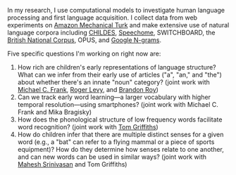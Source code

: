 In my research, I use computational models to investigate human language processing and first language acquisition. I collect data from web experiments on [Amazon Mechanical Turk](https://www.mturk.com/mturk/welcome) and make extensive use of natural language corpora including [CHILDES](http://childes.psy.cmu.edu/), [Speechome](http://www.media.mit.edu/cogmac/projects/hsp.html), SWITCHBOARD, the [British National Corpus](http://www.natcorp.ox.ac.uk/), OPUS, and [Google N-grams](http://storage.googleapis.com/books/ngrams/books/datasetsv2.html).

Five specific questions I'm working on right now are:

1. How rich are children's early representations of language structure? What can we infer from their early use of articles ("a", "an," and "the") about whether there's an innate "noun" category? (joint work with [Michael C. Frank](http://web.stanford.edu/~mcfrank/), [Roger Levy](http://cpl.ucsd.edu/), and [Brandon Roy](http://alumni.media.mit.edu/~bcroy/))
2. Can we track early word learning—a larger vocabulary with higher temporal resolution—using smartphones? (joint work with Michael C. Frank and Mika Bragisky) 
3. How does the phonological structure of low frequency words facilitate word recognition? (joint work with [Tom Griffiths](http://cocosci.berkeley.edu/tom/index.html))
4. How do children infer that there are multiple distinct senses for a given word (e.g., a "bat" can refer to a flying mammal or a piece of sports equipment)? How do they determine how senses relate to one another, and can new words can be used in similar ways? (joint work with [Mahesh Srinivasan](http://psychology.berkeley.edu/people/mahesh-srinivasan) and Tom Griffiths)